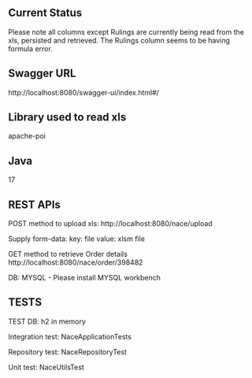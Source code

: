 Current Status
-----------------
Please note all columns except Rulings are currently being read from the xls, persisted and retrieved.
The Rulings column seems to be having formula error.

Swagger URL
-------------
http://localhost:8080/swagger-ui/index.html#/

Library used to read xls
------------------------
apache-poi

Java
-----
17

REST APIs
--------------
POST method to upload xls:
http://localhost:8080/nace/upload

Supply form-data:
key: file
value: xlsm file

GET method to retrieve Order details
http://localhost:8080/nace/order/398482

DB: MYSQL - Please install MYSQL workbench

TESTS
-------
TEST DB: h2 in memory

Integration test: NaceApplicationTests

Repository test: NaceRepositoryTest

Unit test: NaceUtilsTest





